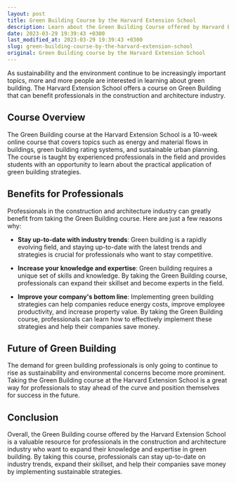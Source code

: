 ```yaml
---
layout: post
title: Green Building Course by the Harvard Extension School
description: Learn about the Green Building Course offered by Harvard Extension School and how it can benefit professionals in the construction and architecture industry.
date: 2023-03-29 19:39:43 +0300
last_modified_at: 2023-03-29 19:39:43 +0300
slug: green-building-course-by-the-harvard-extension-school
original: Green Building course by the Harvard Extension School
---
```


As sustainability and the environment continue to be increasingly important topics, more and more people are interested in learning about green building. The Harvard Extension School offers a course on Green Building that can benefit professionals in the construction and architecture industry.

## Course Overview 

The Green Building course at the Harvard Extension School is a 10-week online course that covers topics such as energy and material flows in buildings, green building rating systems, and sustainable urban planning. The course is taught by experienced professionals in the field and provides students with an opportunity to learn about the practical application of green building strategies. 

## Benefits for Professionals 

Professionals in the construction and architecture industry can greatly benefit from taking the Green Building course. Here are just a few reasons why: 

- **Stay up-to-date with industry trends**: Green building is a rapidly evolving field, and staying up-to-date with the latest trends and strategies is crucial for professionals who want to stay competitive. 

- **Increase your knowledge and expertise**: Green building requires a unique set of skills and knowledge. By taking the Green Building course, professionals can expand their skillset and become experts in the field. 

- **Improve your company's bottom line**: Implementing green building strategies can help companies reduce energy costs, improve employee productivity, and increase property value. By taking the Green Building course, professionals can learn how to effectively implement these strategies and help their companies save money. 

## Future of Green Building 

The demand for green building professionals is only going to continue to rise as sustainability and environmental concerns become more prominent. Taking the Green Building course at the Harvard Extension School is a great way for professionals to stay ahead of the curve and position themselves for success in the future.

## Conclusion 

Overall, the Green Building course offered by the Harvard Extension School is a valuable resource for professionals in the construction and architecture industry who want to expand their knowledge and expertise in green building. By taking this course, professionals can stay up-to-date on industry trends, expand their skillset, and help their companies save money by implementing sustainable strategies.